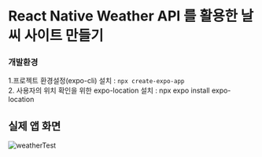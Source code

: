 # React Native  Weather API 를 활용한 날씨  사이트 만들기



### 개발환경

1.프로젝트 환경설정(expo-cli) 설치 : ` npx create-expo-app ` <br />
2. 사용자의 위치 확인을 위한 expo-location 설치 : npx expo install expo-location <br />

## 실제 앱 화면




![weatherTest](https://github.com/dongridongil/reactnative_weatherApp/assets/108976641/9a6a3702-f0a6-4774-a897-f50875226c8c)
